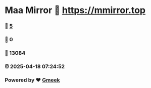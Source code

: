 # Maa Mirror :link: https://mmirror.top 
### :page_facing_up: [5](https://mmirror.top/tag.html) 
### :speech_balloon: 0 
### :hibiscus: 13084 
### :alarm_clock: 2025-04-18 07:24:52 
### Powered by :heart: [Gmeek](https://github.com/Meekdai/Gmeek)
